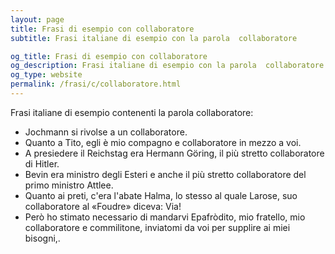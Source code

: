 ```yaml
---
layout: page
title: Frasi di esempio con collaboratore 
subtitle: Frasi italiane di esempio con la parola  collaboratore

og_title: Frasi di esempio con collaboratore 
og_description: Frasi italiane di esempio con la parola  collaboratore
og_type: website
permalink: /frasi/c/collaboratore.html
---
```


Frasi italiane di esempio contenenti la parola collaboratore:


- Jochmann si rivolse a un collaboratore.
- Quanto a Tito, egli è mio compagno e collaboratore in mezzo a voi.
- A presiedere il Reichstag era Hermann Göring, il più stretto collaboratore di Hitler.
- Bevin era ministro degli Esteri e anche il più stretto collaboratore del primo ministro Attlee.
- Quanto ai preti, c'era l'abate Halma, lo stesso al quale Larose, suo collaboratore al «Foudre» diceva: Via!
- Però ho stimato necessario di mandarvi Epafròdito, mio fratello, mio collaboratore e commilitone, inviatomi da voi per supplire ai miei bisogni,.
